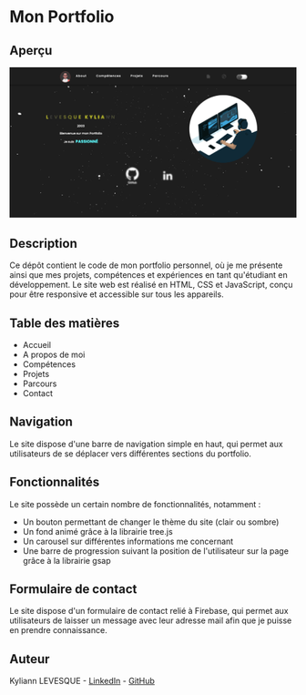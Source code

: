 # Mon Portfolio

## Aperçu

![Aperçu du site](./IMAGES/Aperçu.PNG)

## Description

Ce dépôt contient le code de mon portfolio personnel, où je me présente ainsi que mes projets, compétences et expériences en tant qu'étudiant en développement. Le site web est réalisé en HTML, CSS et JavaScript, conçu pour être responsive et accessible sur tous les appareils.

## Table des matières

- Accueil
- A propos de moi
- Compétences
- Projets
- Parcours
- Contact

## Navigation

Le site dispose d'une barre de navigation simple en haut, qui permet aux utilisateurs de se déplacer vers différentes sections du portfolio.

## Fonctionnalités

Le site possède un certain nombre de fonctionnalités, notamment :

- Un bouton permettant de changer le thème du site (clair ou sombre)
- Un fond animé grâce à la librairie tree.js
- Un carousel sur différentes informations me concernant
- Une barre de progression suivant la position de l'utilisateur sur la page grâce à la librairie gsap

## Formulaire de contact

Le site dispose d'un formulaire de contact relié à Firebase, qui permet aux utilisateurs de laisser un message avec leur adresse mail afin que je puisse en prendre connaissance.

## Auteur

Kyliann LEVESQUE - [LinkedIn](https://www.linkedin.com/in/kyliann-levesque-87711a277/) - [GitHub](https://github.com/IKLSI)